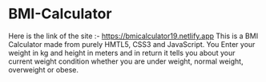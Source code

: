 # BMI-Calculator 
Here is the link of the site :- https://bmicalculator19.netlify.app
This is a BMI Calculator made from purely HMTL5, CSS3 and JavaScript.
You Enter your weight in kg and height in meters and in return it tells you about your current weight condition whether you are under weight, normal weight, overweight or obese.
